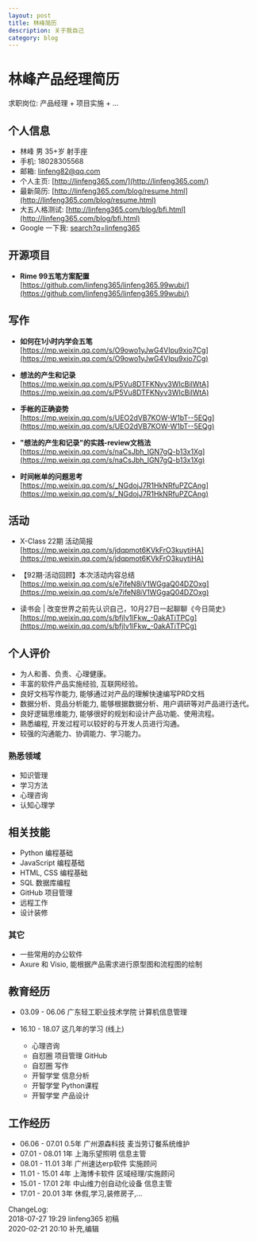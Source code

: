 ```yaml
---
layout: post
title: 林峰简历
description: 关于我自己
category: blog
---
```


# 林峰产品经理简历
求职岗位: 产品经理 + 项目实施 + …

## 个人信息
* 林峰  男 35+岁 射手座
* 手机: 18028305568
* 邮箱: linfeng82@qq.com
* 个人主页: [http://linfeng365.com/](http://linfeng365.com/)
* 最新简历: [http://linfeng365.com/blog/resume.html](http://linfeng365.com/blog/resume.html)
* 大五人格测试: [http://linfeng365.com/blog/bfi.html](http://linfeng365.com/blog/bfi.html)  
* Google 一下我: [search?q=linfeng365](https://www.google.com/search?q=linfeng365)


## 开源项目

* **Rime 99五笔方案配置**  
[https://github.com/linfeng365/linfeng365.99wubi/](https://github.com/linfeng365/linfeng365.99wubi/)

## 写作

* **如何在1小时内学会五笔**   
[https://mp.weixin.qq.com/s/O9owo1yJwG4VIpu9xio7Cg](https://mp.weixin.qq.com/s/O9owo1yJwG4VIpu9xio7Cg)

* **想法的产生和记录**  
[https://mp.weixin.qq.com/s/P5Vu8DTFKNyv3WIcBilWtA](https://mp.weixin.qq.com/s/P5Vu8DTFKNyv3WIcBilWtA)

* **手帐的正确姿势**  
[https://mp.weixin.qq.com/s/UEO2dVB7KOW-W1bT--5EQg](https://mp.weixin.qq.com/s/UEO2dVB7KOW-W1bT--5EQg)

* **"想法的产生和记录"的实践-review文档法**  
[https://mp.weixin.qq.com/s/naCsJbh_IGN7gQ-b13x1Xg](https://mp.weixin.qq.com/s/naCsJbh_IGN7gQ-b13x1Xg)

* **时间帐单的问题思考**  
[https://mp.weixin.qq.com/s/_NGdojJ7R1HkNRfuPZCAng](https://mp.weixin.qq.com/s/_NGdojJ7R1HkNRfuPZCAng)


## 活动

* X-Class 22期 活动简报  
[https://mp.weixin.qq.com/s/jdqpmot6KVkFrO3kuytiHA](https://mp.weixin.qq.com/s/jdqpmot6KVkFrO3kuytiHA)

* 【92期·活动回顾】本次活动内容总结  
[https://mp.weixin.qq.com/s/e7ifeN8iV1WGgaQ04DZOxg](https://mp.weixin.qq.com/s/e7ifeN8iV1WGgaQ04DZOxg)

* 读书会 | 改变世界之前先认识自己，10月27日一起聊聊《今日简史》  
[https://mp.weixin.qq.com/s/bfjIv1lFkw_-0akATiTPCg](https://mp.weixin.qq.com/s/bfjIv1lFkw_-0akATiTPCg)



## 个人评价

* 为人和善、负责、心理健康。
* 丰富的软件产品实施经验, 互联网经验。
* 良好文档写作能力, 能够通过对产品的理解快速编写PRD文档
* 数据分析、竞品分析能力, 能够根据数据分析、用户调研等对产品进行迭代。
* 良好逻辑思维能力, 能够很好的规划和设计产品功能、使用流程。
* 熟悉编程, 开发过程可以较好的与开发人员进行沟通。
* 较强的沟通能力、协调能力、学习能力。


### 熟悉领域
* 知识管理  
* 学习方法  
* 心理咨询  
* 认知心理学  


## 相关技能

* Python 编程基础
* JavaScript 编程基础
* HTML, CSS 编程基础
* SQL 数据库编程
* GitHub 项目管理
* 远程工作
* 设计装修


### 其它
* 一些常用的办公软件
* Axure 和 Visio, 能根据产品需求进行原型图和流程图的绘制



## 教育经历

* 03.09 - 06.06 广东轻工职业技术学院  计算机信息管理

* 16.10 - 18.07 这几年的学习 (线上)  
    * 心理咨询
    * 自怼圈 项目管理 GitHub
    * 自怼圈 写作
    * 开智学堂 信息分析
    * 开智学堂 Python课程
    * 开智学堂 产品设计


## 工作经历

* 06.06 - 07.01   0.5年  广州源森科技    麦当劳订餐系统维护
* 07.01 - 08.01   1年   上海乐望照明    信息主管  
* 08.01 - 11.01   3年  广州速达erp软件 实施顾问  
* 11.01 - 15.01   4年  上海博卡软件    区域经理/实施顾问 
* 15.01 - 17.01   2年  中山维力创自动化设备    信息主管
* 17.01 - 20.01   3年  休假,学习,装修房子,… 
 



ChangeLog:  
2018-07-27 19:29 linfeng365 初稿  
2020-02-21 20:10 补充,编辑